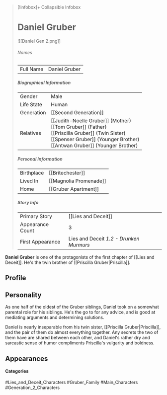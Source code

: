 > [!infobox]+ Collapsible Infobox
> # Daniel Gruber
> ![[Daniel Gen 2.png]] 
> ###### Names 
> |  |  | 
> | ---- | ---- | 
> | Full Name | Daniel Gruber | 
>
> ##### Biographical Information
> |  |  | 
> | ---- | ---- | 
> | Gender | Male | 
> | Life State | Human |
> | Generation | [[Second Generation]] |
> | Relatives | [[Judith-Noelle Gruber]] (Mother)<br>[[Tom Gruber]] (Father)<br>[[Priscilla Gruber]] (Twin Sister)<br>[[Spenser Gruber]] (Younger Brother)<br>[[Antwan Gruber]] (Younger Brother)
> 
> ##### Personal Information
> |  |  | 
> | ---- | ---- | 
> | Birthplace |[[Britechester]]| 
> | Lived In |[[Magnolia Promenade]]| 
> | Home |[[Gruber Apartment]]| 
> 
> ##### Story Info
> |  |  | 
> | ---- | ---- | 
> | Primary Story | [[Lies and Deceit]] | 
> | Appearance Count | 3 | 
> | First Appearance | Lies and Deceit *1.2 - Drunken Murmurs*

**Daniel Gruber** is one of the protagonists of the first chapter of [[Lies and Deceit]]. He's the twin brother of [[Priscilla Gruber|Priscilla]].

## Profile

## Personality
As one half of the oldest of the Gruber siblings, Daniel took on a somewhat parental role for his siblings. He's the go to for any advice, and is good at mediating arguments and determining solutions.

Daniel is nearly inseparable from his twin sister, [[Priscilla Gruber|Priscilla]], and the pair of them do almost everything together. Any secrets the two of them have are shared between each other, and Daniel's rather dry and sarcastic sense of humor compliments Priscilla's vulgarity and boldness.

## Appearances

#### Categories
#Lies_and_Deceit_Characters #Gruber_Family #Main_Characters #Generation_2_Characters